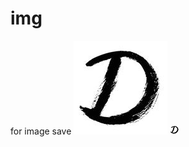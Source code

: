 # img
for image save
![image](https://github.com/doingdd/img/blob/master/d.png)
![image](https://github.com/doingdd/img/blob/master/dd.png)
